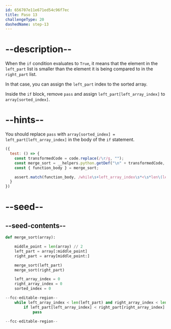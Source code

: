 ```yaml
---
id: 656707e11e671ed54c96f7ec
title: Paso 13
challengeType: 20
dashedName: step-13
---
```


# --description--

When the `if` condition evaluates to `True`, it means that the element in the `left_part` list is smaller than the element it is being compared to in the `right_part` list.

In that case, you can assign the `left_part` index to the sorted array.

Inside the `if` block, remove `pass` and assign `left_part[left_array_index]` to `array[sorted_index]`.

# --hints--

You should replace `pass` with `array[sorted_index] = left_part[left_array_index]` in the body of the `if` statement.

```js
({
  test: () => {
    const transformedCode = code.replace(/\r/g, "");
    const merge_sort = __helpers.python.getDef("\n" + transformedCode, "merge_sort");
    const { function_body } = merge_sort;

    assert.match(function_body, /while\s+left_array_index\s*<\s*len\(left_part\)\s+and\s+right_array_index\s*<\s*len\(right_part\):\s*[^}]*if\s+left_part\s*\[\s*left_array_index\s*\]\s*<\s*right_part\s*\[\s*right_array_index\s*\]\s*:\s*[^}]*array\s*\[\s*sorted_index\s*\]\s*=\s*left_part\s*\[\s*left_array_index\s*\]\s*(?!.*\bpass\b)/);
  }
})
```

# --seed--

## --seed-contents--

```py
def merge_sort(array):

    middle_point = len(array) // 2
    left_part = array[:middle_point]
    right_part = array[middle_point:]

    merge_sort(left_part)
    merge_sort(right_part)

    left_array_index = 0
    right_array_index = 0
    sorted_index = 0

--fcc-editable-region--
    while left_array_index < len(left_part) and right_array_index < len(right_part):
        if left_part[left_array_index] < right_part[right_array_index]:
            pass

--fcc-editable-region--
```
